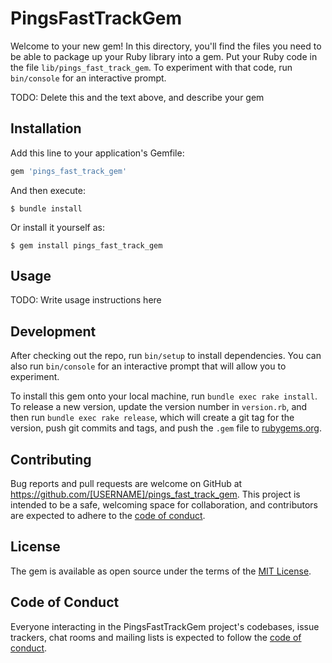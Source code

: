 # PingsFastTrackGem

Welcome to your new gem! In this directory, you'll find the files you need to be able to package up your Ruby library into a gem. Put your Ruby code in the file `lib/pings_fast_track_gem`. To experiment with that code, run `bin/console` for an interactive prompt.

TODO: Delete this and the text above, and describe your gem

## Installation

Add this line to your application's Gemfile:

```ruby
gem 'pings_fast_track_gem'
```

And then execute:

    $ bundle install

Or install it yourself as:

    $ gem install pings_fast_track_gem

## Usage

TODO: Write usage instructions here

## Development

After checking out the repo, run `bin/setup` to install dependencies. You can also run `bin/console` for an interactive prompt that will allow you to experiment.

To install this gem onto your local machine, run `bundle exec rake install`. To release a new version, update the version number in `version.rb`, and then run `bundle exec rake release`, which will create a git tag for the version, push git commits and tags, and push the `.gem` file to [rubygems.org](https://rubygems.org).

## Contributing

Bug reports and pull requests are welcome on GitHub at https://github.com/[USERNAME]/pings_fast_track_gem. This project is intended to be a safe, welcoming space for collaboration, and contributors are expected to adhere to the [code of conduct](https://github.com/[USERNAME]/pings_fast_track_gem/blob/master/CODE_OF_CONDUCT.md).


## License

The gem is available as open source under the terms of the [MIT License](https://opensource.org/licenses/MIT).

## Code of Conduct

Everyone interacting in the PingsFastTrackGem project's codebases, issue trackers, chat rooms and mailing lists is expected to follow the [code of conduct](https://github.com/[USERNAME]/pings_fast_track_gem/blob/master/CODE_OF_CONDUCT.md).
